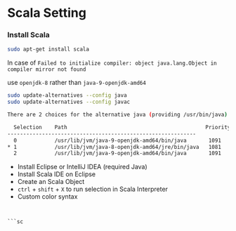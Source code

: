 # Scala Setting

### Install Scala

```sh
sudo apt-get install scala
```

In case of ```Failed to initialize compiler: object java.lang.Object in compiler mirror not found```

use ```openjdk-8``` rather than ```java-9-openjdk-amd64```
```sh
sudo update-alternatives --config java
sudo update-alternatives --config javac

There are 2 choices for the alternative java (providing /usr/bin/java).

  Selection    Path                                            Priority   Status
------------------------------------------------------------
  0            /usr/lib/jvm/java-9-openjdk-amd64/bin/java       1091      auto mode
* 1            /usr/lib/jvm/java-8-openjdk-amd64/jre/bin/java   1081      manual mode
  2            /usr/lib/jvm/java-9-openjdk-amd64/bin/java       1091      manual mode

```


* Install Eclipse or IntelliJ IDEA (required Java)
* Install Scala IDE on Eclipse
* Create an Scala Object
* `ctrl` + `shift` + `X` to run selection in Scala Interpreter
* Custom color syntax
```


```sc

```

